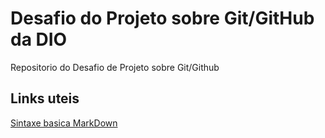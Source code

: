 # Desafio do Projeto sobre Git/GitHub da DIO
Repositorio do Desafio de Projeto sobre Git/Github


## Links uteis
[Sintaxe basica MarkDown](https://www.markdownguide.org/getting-started/)
